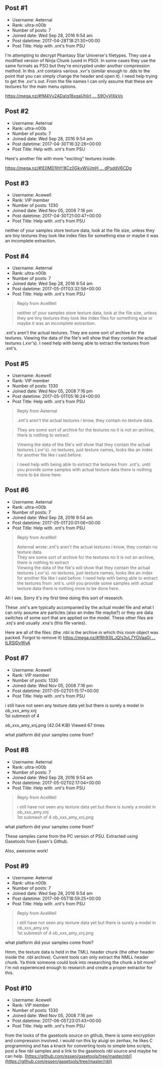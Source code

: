 ## Post #1
- Username: Aeternal
- Rank: ultra-n00b
- Number of posts: 7
- Joined date: Wed Sep 28, 2016 9:54 am
- Post datetime: 2017-04-28T18:21:30+00:00
- Post Title: Help with .xnt's from PSU

I'm attempting to decrypt Phantasy Star Universe's filetypes. They use a modified version of Ninja Chunk (used in PSO). In some cases they use the same formats as PSO but they're encrypted under another compression method. In this .xnt contains various .xvr's (similar enough to .dds to the point that you can simply change the header and open it). I need help trying to get the .xvr's out. From the file names I can only assume that these are textures for the main menu options.

[https://mega.nz/#!M4Vy2ADa!q18xgaUhljrI ... S9OyVIXkVo](https://mega.nz/#!M4Vy2ADa!q18xgaUhljrI-jATyhvAC5s_6wtRcslTGS9OyVIXkVo)
## Post #2
- Username: Aeternal
- Rank: ultra-n00b
- Number of posts: 7
- Joined date: Wed Sep 28, 2016 9:54 am
- Post datetime: 2017-04-30T16:32:26+00:00
- Post Title: Help with .xnt's from PSU

Here's another file with more "exciting" textures inside. 

[https://mega.nz/#!E0MD1IhY!8Cz0GkvWVJmH ... dPsddV6CDg](https://mega.nz/#!E0MD1IhY!8Cz0GkvWVJmHHC21XGjGyOawS7oN2TMQWdPsddV6CDg)
## Post #3
- Username: Acewell
- Rank: VIP member
- Number of posts: 1330
- Joined date: Wed Nov 05, 2008 7:16 pm
- Post datetime: 2017-04-30T21:00:47+00:00
- Post Title: Help with .xnt's from PSU

neither of your samples store texture data, look at the file size, unless they are tiny textures
they look like index files for something else or maybe it was an incomplete extraction.
## Post #4
- Username: Aeternal
- Rank: ultra-n00b
- Number of posts: 7
- Joined date: Wed Sep 28, 2016 9:54 am
- Post datetime: 2017-05-01T03:32:58+00:00
- Post Title: Help with .xnt's from PSU

> Reply from AceWell
>
> neither of your samples store texture data, look at the file size, unless they are tiny textures
they look like index files for something else or maybe it was an incomplete extraction.

.xnt's aren't the actual textures. They are some sort of archive for the textures. Viewing the data of the file's will show that they contain the actual textures (.xvr's). I need help with being able to extract the textures from .xnt's.
## Post #5
- Username: Acewell
- Rank: VIP member
- Number of posts: 1330
- Joined date: Wed Nov 05, 2008 7:16 pm
- Post datetime: 2017-05-01T05:16:24+00:00
- Post Title: Help with .xnt's from PSU

> Reply from Aeternal
>
> .xnt's aren't the actual textures
i know, they contain no texture data.   

> They are some sort of archive for the textures
no it is not an archive, there is nothing to extract  

> Viewing the data of the file's will show that they contain the actual textures (.xvr's).
no textures, just texture names, looks like an index for another file like i said before.

> I need help with being able to extract the textures from .xnt's.
until you provide some samples with actual texture data there is nothing more to be done here.
## Post #6
- Username: Aeternal
- Rank: ultra-n00b
- Number of posts: 7
- Joined date: Wed Sep 28, 2016 9:54 am
- Post datetime: 2017-05-01T20:01:06+00:00
- Post Title: Help with .xnt's from PSU

> Reply from AceWell
>
> Aeternal wrote:.xnt's aren't the actual textures
i know, they contain no texture data.   
They are some sort of archive for the textures
no it is not an archive, there is nothing to extract  
Viewing the data of the file's will show that they contain the actual textures (.xvr's).
no textures, just texture names, looks like an index for another file like i said before.
I need help with being able to extract the textures from .xnt's.
until you provide some samples with actual texture data there is nothing more to be done here.

Ah I see. Sorry it's my first time doing this sort of research.

These .xnt's are typically accompanied by the actual model file and what I can only assume are particles (also an index file maybe?) or they are data switches of some sort that are applied on the model. These other files are .xnj's and usually .xna's (this file varies).

Here are all of the files: (the .nbl is the archive in which this room object was packed. Forgot to remove it)
[https://mega.nz/#!Rh93lLJQ!s3vL7YGVaaGj ... tLRSIDvWvA](https://mega.nz/#!Rh93lLJQ!s3vL7YGVaaGj5LJDYutjeWFBj13okb8VhtLRSIDvWvA)
## Post #7
- Username: Acewell
- Rank: VIP member
- Number of posts: 1330
- Joined date: Wed Nov 05, 2008 7:16 pm
- Post datetime: 2017-05-02T01:15:17+00:00
- Post Title: Help with .xnt's from PSU

i still have not seen any texture data yet but there is surely a model in ob_xxx_amy.xnj  
1st submesh of 4



ob_xxx_amy_xnj.png (42.04 KiB) Viewed 67 times



what platform did your samples come from?
## Post #8
- Username: Aeternal
- Rank: ultra-n00b
- Number of posts: 7
- Joined date: Wed Sep 28, 2016 9:54 am
- Post datetime: 2017-05-02T02:17:04+00:00
- Post Title: Help with .xnt's from PSU

> Reply from AceWell
>
> i still have not seen any texture data yet but there is surely a model in ob_xxx_amy.xnj  
1st submesh of 4
ob_xxx_amy_xnj.png

what platform did your samples come from?

These samples came from the PC version of PSU. Extracted using Gasetools from Essen's Github.

Also, awesome work!
## Post #9
- Username: Aeternal
- Rank: ultra-n00b
- Number of posts: 7
- Joined date: Wed Sep 28, 2016 9:54 am
- Post datetime: 2017-06-05T18:59:25+00:00
- Post Title: Help with .xnt's from PSU

> Reply from AceWell
>
> i still have not seen any texture data yet but there is surely a model in ob_xxx_amy.xnj  
1st submesh of 4
ob_xxx_amy_xnj.png

what platform did your samples come from?

Hmm, the texture data is held in the TMLL header chunk (the other header inside the .nbl archive). Current tools can only extract the NMLL header chunk. Ya think someone could look into researching the chunk a bit more? I'm not experienced enough to research and create a proper extractor for this.
## Post #10
- Username: Acewell
- Rank: VIP member
- Number of posts: 1330
- Joined date: Wed Nov 05, 2008 7:16 pm
- Post datetime: 2017-06-05T23:01:43+00:00
- Post Title: Help with .xnt's from PSU

from the looks of the gasetools source on github, there is some encryption and compression involved.
i would run this by aluigi on zenhax, he likes C programming and has a knack for converting tools to
simple bms scripts, post a few nbl samples and a link to the gasetools nbl source and maybe he can help. 
[https://github.com/essen/gasetools/tree/master/nbl](https://github.com/essen/gasetools/tree/master/nbl)
